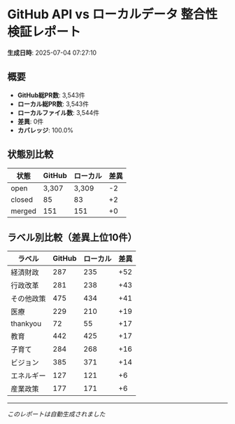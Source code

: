 # GitHub API vs ローカルデータ 整合性検証レポート

**生成日時**: 2025-07-04 07:27:10

## 概要

- **GitHub総PR数**: 3,543件
- **ローカル総PR数**: 3,543件
- **ローカルファイル数**: 3,544件
- **差異**: 0件
- **カバレッジ**: 100.0%

## 状態別比較

| 状態 | GitHub | ローカル | 差異 |
|------|--------|----------|------|
| open | 3,307 | 3,309 | -2 |
| closed | 85 | 83 | +2 |
| merged | 151 | 151 | +0 |

## ラベル別比較（差異上位10件）

| ラベル | GitHub | ローカル | 差異 |
|--------|--------|----------|------|
| 経済財政 | 287 | 235 | +52 |
| 行政改革 | 281 | 238 | +43 |
| その他政策 | 475 | 434 | +41 |
| 医療 | 229 | 210 | +19 |
| thankyou | 72 | 55 | +17 |
| 教育 | 442 | 425 | +17 |
| 子育て | 284 | 268 | +16 |
| ビジョン | 385 | 371 | +14 |
| エネルギー | 127 | 121 | +6 |
| 産業政策 | 177 | 171 | +6 |

---
*このレポートは自動生成されました*